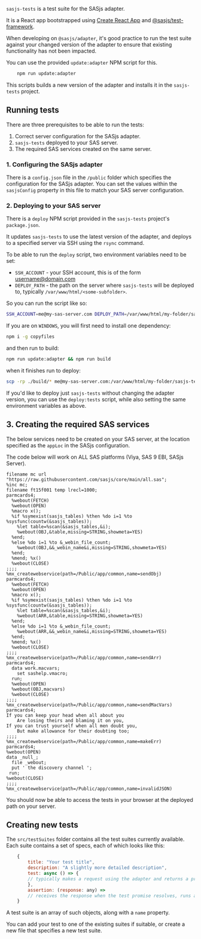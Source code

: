 `sasjs-tests` is a test suite for the SASjs adapter.

It is a React app bootstrapped using [Create React App](https://github.com/facebook/create-react-app) and [@sasjs/test-framework](https://github.com/sasjs/test-framework).

When developing on `@sasjs/adapter`, it's good practice to run the test suite against your changed version of the adapter to ensure that existing functionality has not been impacted.

You can use the provided `update:adapter` NPM script for this.

```bash
    npm run update:adapter
```

This scripts builds a new version of the adapter and installs it in the `sasjs-tests` project.

## Running tests

There are three prerequisites to be able to run the tests:

1. Correct server configuration for the SASjs adapter.
2. `sasjs-tests` deployed to your SAS server.
3. The required SAS services created on the same server.

### 1. Configuring the SASjs adapter

There is a `config.json` file in the `/public` folder which specifies the configuration for the SASjs adapter. You can set the values within the `sasjsConfig` property in this file to match your SAS server configuration.

### 2. Deploying to your SAS server

There is a `deploy` NPM script provided in the `sasjs-tests` project's `package.json`.

It updates `sasjs-tests` to use the latest version of the adapter, and deploys to a specified server via SSH using the `rsync` command.

To be able to run the `deploy` script, two environment variables need to be set:

- `SSH_ACCOUNT` - your SSH account, this is of the form username@domain.com
- `DEPLOY_PATH` - the path on the server where `sasjs-tests` will be deployed to, typically `/var/www/html/<some-subfolder>`.

So you can run the script like so:

```bash
SSH_ACCOUNT=me@my-sas-server.com DEPLOY_PATH=/var/www/html/my-folder/sasjs-tests npm run deploy
```

If you are on `WINDOWS`, you will first need to install one dependency:
```bash
npm i -g copyfiles
```
and then run to build:
```bash
npm run update:adapter && npm run build
```
when it finishes run to deploy:
```bash
scp -rp ./build/* me@my-sas-server.com:/var/www/html/my-folder/sasjs-tests
```

If you'd like to deploy just `sasjs-tests` without changing the adapter version, you can use the `deploy:tests` script, while also setting the same environment variables as above.

## 3. Creating the required SAS services

The below services need to be created on your SAS server, at the location specified as the `appLoc` in the SASjs configuration.

The code below will work on ALL SAS platforms (Viya, SAS 9 EBI, SASjs Server).

```sas
filename mc url "https://raw.githubusercontent.com/sasjs/core/main/all.sas";
%inc mc;
filename ft15f001 temp lrecl=1000;
parmcards4;
  %webout(FETCH)
  %webout(OPEN)
  %macro x();
  %if %symexist(sasjs_tables) %then %do i=1 %to %sysfunc(countw(&sasjs_tables));
    %let table=%scan(&sasjs_tables,&i);
    %webout(OBJ,&table,missing=STRING,showmeta=YES)
  %end;
  %else %do i=1 %to &_webin_file_count; 
    %webout(OBJ,&&_webin_name&i,missing=STRING,showmeta=YES) 
  %end;
  %mend; %x()
  %webout(CLOSE)
;;;;
%mx_createwebservice(path=/Public/app/common,name=sendObj)
parmcards4;
  %webout(FETCH)
  %webout(OPEN)
  %macro x();
  %if %symexist(sasjs_tables) %then %do i=1 %to %sysfunc(countw(&sasjs_tables));
    %let table=%scan(&sasjs_tables,&i);
    %webout(ARR,&table,missing=STRING,showmeta=YES)
  %end;
  %else %do i=1 %to &_webin_file_count; 
    %webout(ARR,&&_webin_name&i,missing=STRING,showmeta=YES) 
  %end;
  %mend; %x()
  %webout(CLOSE)
;;;;
%mx_createwebservice(path=/Public/app/common,name=sendArr)
parmcards4;
  data work.macvars;
    set sashelp.vmacro;
  run;
  %webout(OPEN)
  %webout(OBJ,macvars) 
  %webout(CLOSE)
;;;;
%mx_createwebservice(path=/Public/app/common,name=sendMacVars)
parmcards4;
If you can keep your head when all about you
    Are losing theirs and blaming it on you,
If you can trust yourself when all men doubt you,
    But make allowance for their doubting too;
;;;;
%mx_createwebservice(path=/Public/app/common,name=makeErr)
parmcards4;
%webout(OPEN)
data _null_;
  file _webout;
  put ' the discovery channel ';
 run;
%webout(CLOSE)
;;;;
%mx_createwebservice(path=/Public/app/common,name=invalidJSON)
```

You should now be able to access the tests in your browser at the deployed path on your server.

## Creating new tests

The `src/testSuites` folder contains all the test suites currently available.
Each suite contains a set of specs, each of which looks like this:

```javascript
    {
        title: "Your test title",
        description: "A slightly more detailed description",
        test: async () => {
        // typically makes a request using the adapter and returns a promise
        },
        assertion: (response: any) =>
        // receives the response when the test promise resolves, runs an assertion and returns a boolean
    }
```

A test suite is an array of such objects, along with a `name` property.

You can add your test to one of the existing suites if suitable, or create a new file that specifies a new test suite.
